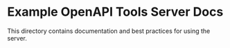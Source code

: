 # Example OpenAPI Tools Server Docs

This directory contains documentation and best practices for using the server.
